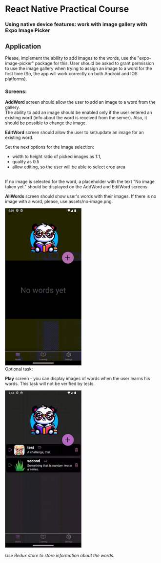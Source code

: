 # React Native Practical Course
### Using native device features: work with image gallery with Expo Image Picker

## Application
Please, implement the ability to add images to the words, use the "expo-image-picker" package for this.
User should be asked to grant permission to use the image gallery when trying to assign an image to a word for the first time (So, the app will work correctly on both Android and IOS platforms).

### Screens:
**AddWord** screen should allow the user to add an image to a word from the gallery.  
The ability to add an image should be enabled only if the user entered an existing word (info about the word is received from the server). Also, it should be possible to change the image.  
  
**EditWord** screen should allow the user to set/update an image for an existing word.

Set the next options for the image selection: 
 - width to height ratio of picked images as 1:1, 
 - quality as 0.5 
 - allow editing, so the user will be able to select crop area

<br>
If no image is selected for the word, a placeholder with the text "No image taken yet." should be displayed on the AddWord and EditWord screens.
     
<br>   
      
**AllWords** screen should show user's words with their images. If there is no image with a word, please, use assets/no-image.png.  
  
<img src="./assets/demo-play1-small.gif" width=250>
    
<br>    
Optional task: 
   
**Play** screen - you can display images of words when the user learns his words. This task will not be verified by tests.  
  
<img src="./assets/demo-play(2).gif" width=250>
    
<br>   
   
*Use Redux store to store information about the words.*

